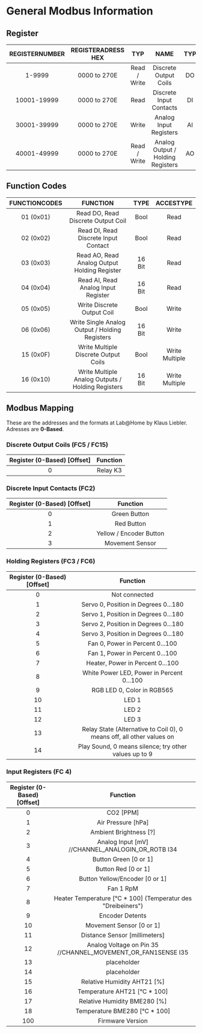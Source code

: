 # General Modbus Information

## Register

| REGISTERNUMBER | REGISTERADRESS HEX | TYP | NAME | TYP |
|:---:|:---:|:---:|:---:|:---:|
|1-9999| 0000 to 270E| Read / Write | Discrete Output Coils| DO|
|10001-19999| 0000 to 270E| Read | Discrete Input Contacts| DI|
|30001-39999| 0000 to 270E| Write | Analog Input Registers| AI|
|40001-49999| 0000 to 270E| Read / Write | Analog Output / Holding Registers| AO|

## Function Codes

| FUNCTIONCODES | FUNCTION | TYPE | ACCESTYPE |
|:---:|:---:|:---:|:---:|
| 01 (0x01) | Read DO, Read Discrete Output Coil | Bool | Read |
| 02 (0x02) | Read DI, Read Discrete Input Contact | Bool | Read |
| 03 (0x03) | Read AO, Read Analog Output Holding Register | 16 Bit | Read |
| 04 (0x04) | Read AI, Read Analog Input Register | 16 Bit | Read |
| 05 (0x05) | Write Discrete Output Coil | Bool | Write |
| 06 (0x06) | Write Single Analog Output / Holding Registers | 16 Bit | Write |
| 15 (0x0F) | Write Multiple Discrete Output Coils | Bool | Write Multiple |
| 16 (0x10) | Write Multiple Analog Outputs / Holding Registers | 16 Bit | Write Multiple |

## Modbus Mapping

These are the addresses and the formats at Lab@Home by Klaus Liebler.  
Adresses are **0-Based**.

### Discrete Output Coils (FC5 / FC15)

|Register (0-Based) [Offset]| Function|
|:---:|:---:|
|0|Relay K3|

### Discrete Input Contacts (FC2)

|Register (0-Based) [Offset]| Function|
|:---:|:---:|
|0|Green Button|
|1|Red Button|
|2|Yellow / Encoder Button |
|3|Movement Sensor|

### Holding Registers (FC3 / FC6)

|Register (0-Based) [Offset]| Function|
|:---:|:---:|
| 0| Not connected|
| 1| Servo 0, Position in Degrees 0...180|
| 2| Servo 1, Position in Degrees 0...180|
| 3| Servo 2, Position in Degrees 0...180|
| 4| Servo 3, Position in Degrees 0...180|
| 5| Fan 0, Power in Percent 0...100|
| 6| Fan 1, Power in Percent 0...100|
| 7| Heater, Power in Percent 0...100|
| 8| White Power LED, Power in Percent 0...100|
| 9| RGB LED 0, Color in RGB565|
|10| LED 1|
|11| LED 2|
|12| LED 3|
|13| Relay State (Alternative to Coil 0), 0 means off, all other values on|
|14| Play Sound, 0 means silence; try other values up to 9|

### Input Registers (FC 4)

|Register (0-Based) [Offset]| Function|
|:---:|:---:|
|0| CO2 [PPM]|
|1| Air Pressure [hPa]|
|2| Ambient Brightness [?]|
|3| Analog Input [mV] //CHANNEL_ANALOGIN_OR_ROTB I34|
|4| Button Green [0 or 1]|
|5| Button Red [0 or 1]|
|6| Button Yellow/Encoder [0 or 1]|
|7| Fan 1 RpM|
|8| Heater Temperature [°C * 100] (Temperatur des "Dreibeiners")|
|9| Encoder Detents|
|10| Movement Sensor [0 or 1]|
|11| Distance Sensor [millimeters]|
|12| Analog Voltage on Pin 35 //CHANNEL_MOVEMENT_OR_FAN1SENSE I35|
|13| placeholder|
|14| placeholder|
|15| Relative Humidity AHT21 [%]|
|16| Temperature AHT21 [°C * 100]|
|17| Relative Humidity BME280 [%]|
|18| Temperature BME280 [°C * 100]|
|100| Firmware Version|
